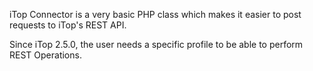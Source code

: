 iTop Connector is a very basic PHP class which makes it easier to post requests to iTop's REST API.

Since iTop 2.5.0, the user needs a specific profile to be able to perform REST Operations.

